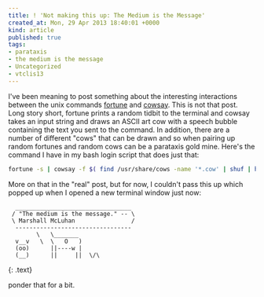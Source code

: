 ```yaml
---
title: ! 'Not making this up: The Medium is the Message'
created_at: Mon, 29 Apr 2013 18:40:01 +0000
kind: article
published: true
tags:
- parataxis
- the medium is the message
- Uncategorized
- vtclis13
---
```


I've been meaning to post something about the interesting interactions between the unix commands [fortune](http://linux.die.net/man/6/fortune) and [cowsay](http://linux.die.net/man/1/cowsay). This is not that post. Long story short, fortune prints a random tidbit to the terminal and cowsay takes an input string and draws an ASCII art cow with a speech bubble containing the text you sent to the command. In addition, there are a number of different "cows" that can be drawn and so when pairing up random fortunes and random cows can be a parataxis gold mine. Here's the command I have in my bash login script that does just that: 

~~~ bash
fortune -s | cowsay -f $( find /usr/share/cows -name '*.cow' | shuf | head -n 1 )
~~~

More on that in the "real" post, but for now, I couldn't pass this up which popped up when I opened a new terminal window just now:

~~~
  _________________________________
 / "The medium is the message." -- \
 \ Marshall McLuhan                /
  ---------------------------------
        \   \_______
  v__v   \  \   O   )
  (oo)      ||----w |
  (__)      ||     ||  \/\

~~~
{: .text}

ponder that for a bit.

